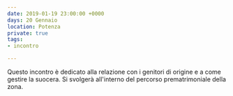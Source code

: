```yaml
---
date: 2019-01-19 23:00:00 +0000
days: 20 Gennaio
location: Potenza
private: true
tags:
- incontro

---
```

Questo incontro è dedicato alla relazione con i genitori di origine e a come gestire la suocera. Si svolgerà all'interno del percorso prematrimoniale della zona.
